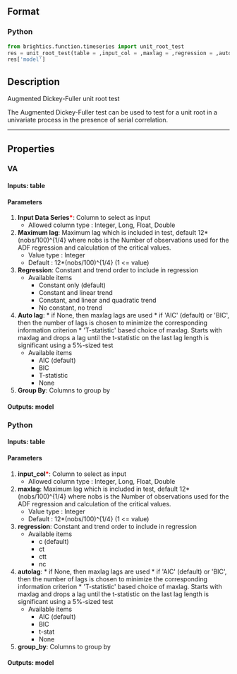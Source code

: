 ## Format
### Python
```python
from brightics.function.timeseries import unit_root_test
res = unit_root_test(table = ,input_col = ,maxlag = ,regression = ,autolag = ,group_by = )
res['model']
```

## Description
Augmented Dickey-Fuller unit root test

The Augmented Dickey-Fuller test can be used to test for a unit root in a univariate process in the presence of serial correlation.

---

## Properties
### VA
#### Inputs: table

#### Parameters
1. **Input Data Series**<b style="color:red">*</b>: Column to select as input
   - Allowed column type : Integer, Long, Float, Double
2. **Maximum lag**: Maximum lag which is included in test, default 12*(nobs/100)^{1/4} where nobs is the Number of observations used for the ADF regression and calculation of the critical values.
   - Value type : Integer
   - Default : 12*(nobs/100)^{1/4} (1 <= value)
3. **Regression**: Constant and trend order to include in regression
   - Available items
      - Constant only (default)
      - Constant and linear trend
      - Constant, and linear and quadratic trend
      - No constant, no trend
4. **Auto lag**:         * if None, then maxlag lags are used
        * if 'AIC' (default) or 'BIC', then the number of lags is chosen
          to minimize the corresponding information criterion
        * 'T-statistic' based choice of maxlag.  Starts with maxlag and drops a
          lag until the t-statistic on the last lag length is significant
          using a 5%-sized test
   - Available items
      - AIC (default)
      - BIC
      - T-statistic
      - None
5. **Group By**: Columns to group by

#### Outputs: model

### Python
#### Inputs: table

#### Parameters
1. **input_col**<b style="color:red">*</b>: Column to select as input
   - Allowed column type : Integer, Long, Float, Double
2. **maxlag**: Maximum lag which is included in test, default 12*(nobs/100)^{1/4} where nobs is the Number of observations used for the ADF regression and calculation of the critical values.
   - Value type : Integer
   - Default : 12*(nobs/100)^{1/4} (1 <= value)
3. **regression**: Constant and trend order to include in regression
   - Available items
      - c (default)
      - ct
      - ctt
      - nc
4. **autolag**:         * if None, then maxlag lags are used
        * if 'AIC' (default) or 'BIC', then the number of lags is chosen
          to minimize the corresponding information criterion
        * 'T-statistic' based choice of maxlag.  Starts with maxlag and drops a
          lag until the t-statistic on the last lag length is significant
          using a 5%-sized test
   - Available items
      - AIC (default)
      - BIC
      - t-stat
      - None
5. **group_by**: Columns to group by

#### Outputs: model

